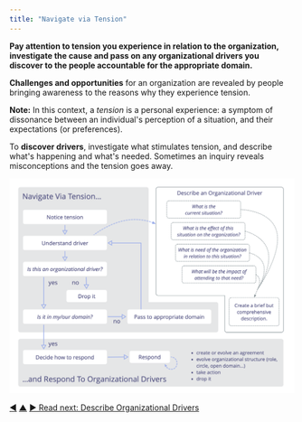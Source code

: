 ```yaml
---
title: "Navigate via Tension"
---
```



**Pay attention to tension you experience in relation to the organization, investigate the cause and pass on any organizational drivers you discover to the people accountable for the appropriate domain.**

**Challenges and opportunities** for an organization are revealed by people bringing awareness to the reasons why they experience tension.

**Note:** In this context, a _tension_ is a personal experience: a symptom of dissonance between an individual's perception of a situation, and their expectations (or preferences).

To **discover drivers**, investigate what stimulates tension, and describe what's happening and what's needed. Sometimes an inquiry reveals misconceptions and the tension goes away.

![Navigate via Tension, Describe Organizational Drivers, Respond To Organizational Drivers](img/process/navigate-describe-respond.png)


<div class="bottom-nav">
<a href="respond-to-organizational-drivers.html" title="Back to: Respond to Organizational Drivers">◀</a> <a href="co-creation-and-evolution.html" title="Up: Co-Creation and Evolution">▲</a> <a href="describe-organizational-drivers.html" title="Read next: Describe Organizational Drivers">▶ Read next: Describe Organizational Drivers</a>
</div>


<script type="text/javascript">
Mousetrap.bind('g n', function() {
    window.location.href = 'describe-organizational-drivers.html';
    return false;
});
</script>

